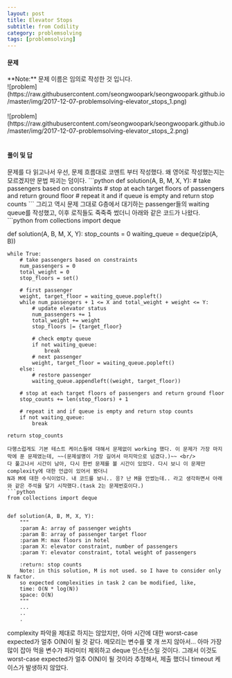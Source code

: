 ```yaml
---
layout: post
title: Elevator Stops
subtitle: from Codility
category: problemsolving
tags: [problemsolving]
---
```

<h4>문제</h4>
**Note:** 문제 이름은 임의로 작성한 것 입니다.<br/>
![problem](https://raw.githubusercontent.com/seongwoopark/seongwoopark.github.io/master/img/2017-12-07-problemsolving-elevator_stops_1.png)<br/><br/>
![problem](https://raw.githubusercontent.com/seongwoopark/seongwoopark.github.io/master/img/2017-12-07-problemsolving-elevator_stops_2.png)<br/><br/>

<h4>풀이 및 답</h4>
문제를 다 읽고나서 우선, 문제 흐름대로 코멘트 부터 작성했다. 왜 영어로 작성했는지는 모르겠지만 문법 파괴는 덤이다.
```python
def solution(A, B, M, X, Y):
    # take passengers based on constraints
    # stop at each target floors of passengers and return ground floor
    # repeat it and if queue is empty and return stop counts
```
그리고 역시 문제 그대로 G층에서 대기하는 passenger들의 waiting queue를 작성했고, 이후 로직들도 죽죽죽 썼더니 아래와 같은 코드가 나왔다.
```python
from collections import deque


def solution(A, B, M, X, Y):
    stop_counts = 0
    waiting_queue = deque(zip(A, B))

    while True:
        # take passengers based on constraints
        num_passengers = 0
        total_weight = 0
        stop_floors = set()

        # first passenger
        weight, target_floor = waiting_queue.popleft()
        while num_passengers + 1 <= X and total_weight + weight <= Y:
            # update elevator status
            num_passengers += 1
            total_weight += weight
            stop_floors |= {target_floor}

            # check empty queue
            if not waiting_queue:
                break
            # next passenger
            weight, target_floor = waiting_queue.popleft()
        else:
            # restore passenger
            waiting_queue.appendleft((weight, target_floor))

        # stop at each target floors of passengers and return ground floor
        stop_counts += len(stop_floors) + 1

        # repeat it and if queue is empty and return stop counts
        if not waiting_queue:
            break

    return stop_counts
```
다행스럽게도 기본 테스트 케이스들에 대해서 문제없이 working 했다. 이 문제가 가장 마지막에 푼 문제였는데, ~~(문제설명이 가장 길어서 마지막으로 넘겼다.)~~ <br/>
다 풀고나서 시간이 남아, 다시 한번 문제를 볼 시간이 있었다. 다시 보니 이 문제만 complexity에 대한 언급이 있어서 봤더니
N과 M에 대한 수식이었다. 내 코드를 보니.. 응? 난 M을 안썼는데.. 라고 생각하면서 아래와 같은 주석을 달기 시작했다.(task 2는 문제번호이다.)
```python
from collections import deque


def solution(A, B, M, X, Y):
    """
    :param A: array of passenger weights
    :param B: array of passenger target floor
    :param M: max floors in hotel
    :param X: elevator constraint, number of passengers
    :param Y: elevator constraint, total weight of passengers

    :return: stop counts
    Note: in this solution, M is not used. so I have to consider only N factor.
    so expected complexities in task 2 can be modified, like,
    time: O(N * log(N))
    space: O(N)
    """
    ...
    ..
    .
```
complexity 파악을 제대로 하지는 않았지만, 아마 시간에 대한 worst-case expected가 얼추 O(N)이 될 것 같다.
메모리는 변수를 몇 개 쓰지 않아서...  아마 가장 많이 잡아 먹을 변수가 파라미터 제외하고 deque 인스턴스일 것이다.
그래서 이것도 worst-case expected가 얼추 O(N)이 될 것이라 추정해서, 제출 했더니 timeout 케이스가 발생하지 않았다.